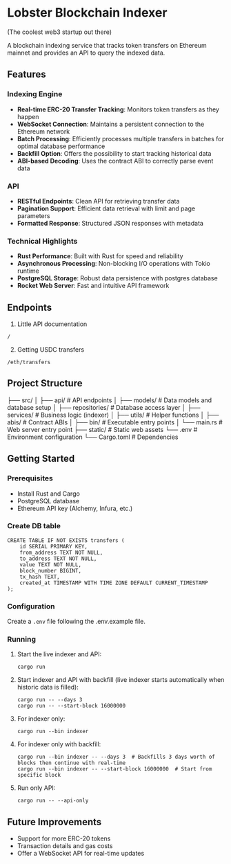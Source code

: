 # Lobster Blockchain Indexer
(The coolest web3 startup out there)

A blockchain indexing service that tracks token transfers on Ethereum mainnet and provides an API to query the indexed data.

## Features

### Indexing Engine
- **Real-time ERC-20 Transfer Tracking**: Monitors token transfers as they happen
- **WebSocket Connection**: Maintains a persistent connection to the Ethereum network
- **Batch Processing**: Efficiently processes multiple transfers in batches for optimal database performance
- **Backfill Option**: Offers the possibility to start tracking historical data
- **ABI-based Decoding**: Uses the contract ABI to correctly parse event data

### API
- **RESTful Endpoints**: Clean API for retrieving transfer data
- **Pagination Support**: Efficient data retrieval with limit and page parameters
- **Formatted Response**: Structured JSON responses with metadata


### Technical Highlights
- **Rust Performance**: Built with Rust for speed and reliability
- **Asynchronous Processing**: Non-blocking I/O operations with Tokio runtime
- **PostgreSQL Storage**: Robust data persistence with postgres database
- **Rocket Web Server**: Fast and intuitive API framework

## Endpoints
1. Little API documentation
```
/
``` 
2. Getting USDC transfers
```
/eth/transfers
```
## Project Structure

├── src/
│ ├── api/ # API endpoints
│ ├── models/ # Data models and database setup
│ ├── repositories/ # Database access layer
│ ├── services/ # Business logic (indexer)
│ ├── utils/ # Helper functions
│ ├── abis/ # Contract ABIs
│ ├── bin/ # Executable entry points
│ └── main.rs # Web server entry point
├── static/ # Static web assets
└── .env # Environment configuration
└── Cargo.toml # Dependencies

## Getting Started

### Prerequisites
- Install Rust and Cargo
- PostgreSQL database
- Ethereum API key (Alchemy, Infura, etc.)

### Create DB table
```
CREATE TABLE IF NOT EXISTS transfers (
    id SERIAL PRIMARY KEY,
    from_address TEXT NOT NULL,
    to_address TEXT NOT NULL,
    value TEXT NOT NULL,
    block_number BIGINT,
    tx_hash TEXT,
    created_at TIMESTAMP WITH TIME ZONE DEFAULT CURRENT_TIMESTAMP
);
```

### Configuration
Create a `.env` file following the .env.example file.

### Running
1. Start the live indexer and API:
   ```
   cargo run
   ```
2. Start indexer and API with backfill (live indexer starts automatically when historic data is filled):
   ```
   cargo run -- --days 3
   cargo run -- --start-block 16000000
   ```
3. For indexer only:
   ```
   cargo run --bin indexer
   ```
4. For indexer only with backfill:
   ```
   cargo run --bin indexer -- --days 3  # Backfills 3 days worth of blocks then continue with real-time
   cargo run --bin indexer -- --start-block 16000000  # Start from specific block
   ```
5. Run only API:
   ```
   cargo run -- --api-only
   ```

## Future Improvements
- Support for more ERC-20 tokens
- Transaction details and gas costs
- Offer a WebSocket API for real-time updates


